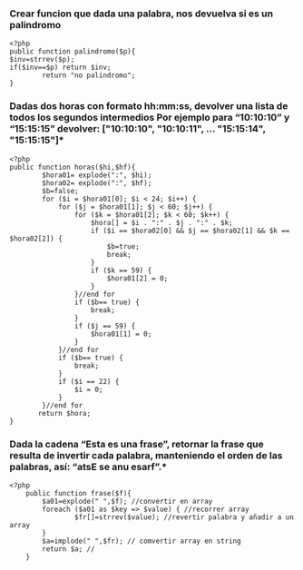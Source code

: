 ### Crear funcion que dada una palabra, nos devuelva si es un  palindromo
```
<?php
public function palindromo($p){
$inv=strrev($p);
if($inv==$p) return $inv;
        return "no palindromo";
}
```
### Dadas dos horas con formato hh:mm:ss, devolver una lista de todos los segundos intermedios Por ejemplo para “10:10:10” y “15:15:15” devolver: ["10:10:10", "10:10:11", ... "15:15:14", "15:15:15"]*

```
<?php 
public function horas($hi,$hf){
        $hora01= explode(":", $hi);
        $hora02= explode(":", $hf);
        $b=false;
        for ($i = $hora01[0]; $i < 24; $i++) {
            for ($j = $hora01[1]; $j < 60; $j++) {
                for ($k = $hora01[2]; $k < 60; $k++) {
                    $hora[] = $i . ":" . $j . ":" . $k;
                    if ($i == $hora02[0] && $j == $hora02[1] && $k == $hora02[2]) {
                        $b=true;
                        break;
                    }
                    if ($k == 59) {
                        $hora01[2] = 0;
                    }
                }//end for
                if ($b== true) {
                    break;
                }
                if ($j == 59) {
                    $hora01[1] = 0;
                }
            }//end for
            if ($b== true) {
                break;
            }
            if ($i == 22) {
                $i = 0;
            }
        }//end for
       return $hora;
}
``` 

### Dada la cadena “Esta es una frase”, retornar la frase que resulta de invertir cada palabra, manteniendo el orden de las palabras, así: “atsE se anu esarf”.*


```
<?php
    public function frase($f){
        $a01=explode(" ",$f); //convertir en array
        foreach ($a01 as $key => $value) { //recorrer array 
                $fr[]=strrev($value); //revertir palabra y añadir a un array
        }
        $a=implode(" ",$fr); // comvertir array en string
        return $a; //
    }
```
